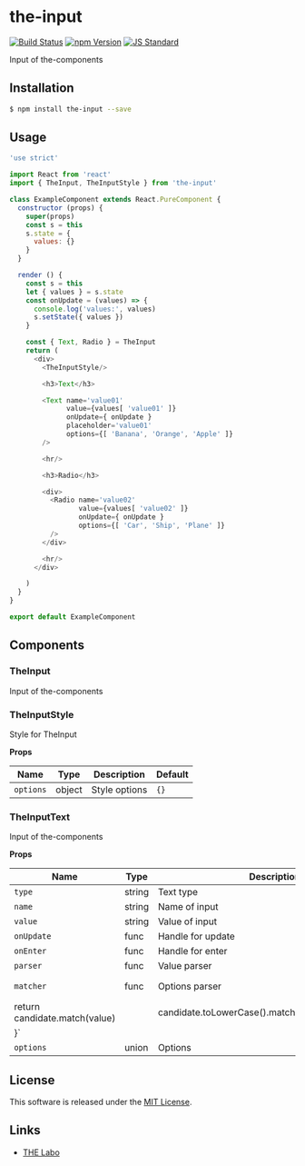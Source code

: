 the-input
==========

<!---
This file is generated by ape-tmpl. Do not update manually.
--->

<!-- Badge Start -->
<a name="badges"></a>

[![Build Status][bd_travis_shield_url]][bd_travis_url]
[![npm Version][bd_npm_shield_url]][bd_npm_url]
[![JS Standard][bd_standard_shield_url]][bd_standard_url]

[bd_repo_url]: https://github.com/the-labo/the-input
[bd_travis_url]: http://travis-ci.org/the-labo/the-input
[bd_travis_shield_url]: http://img.shields.io/travis/the-labo/the-input.svg?style=flat
[bd_travis_com_url]: http://travis-ci.com/the-labo/the-input
[bd_travis_com_shield_url]: https://api.travis-ci.com/the-labo/the-input.svg?token=
[bd_license_url]: https://github.com/the-labo/the-input/blob/master/LICENSE
[bd_codeclimate_url]: http://codeclimate.com/github/the-labo/the-input
[bd_codeclimate_shield_url]: http://img.shields.io/codeclimate/github/the-labo/the-input.svg?style=flat
[bd_codeclimate_coverage_shield_url]: http://img.shields.io/codeclimate/coverage/github/the-labo/the-input.svg?style=flat
[bd_gemnasium_url]: https://gemnasium.com/the-labo/the-input
[bd_gemnasium_shield_url]: https://gemnasium.com/the-labo/the-input.svg
[bd_npm_url]: http://www.npmjs.org/package/the-input
[bd_npm_shield_url]: http://img.shields.io/npm/v/the-input.svg?style=flat
[bd_standard_url]: http://standardjs.com/
[bd_standard_shield_url]: https://img.shields.io/badge/code%20style-standard-brightgreen.svg

<!-- Badge End -->


<!-- Description Start -->
<a name="description"></a>

Input of the-components

<!-- Description End -->


<!-- Overview Start -->
<a name="overview"></a>



<!-- Overview End -->


<!-- Sections Start -->
<a name="sections"></a>

<!-- Section from "doc/guides/01.Installation.md.hbs" Start -->

<a name="section-doc-guides-01-installation-md"></a>

Installation
-----

```bash
$ npm install the-input --save
```


<!-- Section from "doc/guides/01.Installation.md.hbs" End -->

<!-- Section from "doc/guides/02.Usage.md.hbs" Start -->

<a name="section-doc-guides-02-usage-md"></a>

Usage
---------

```javascript
'use strict'

import React from 'react'
import { TheInput, TheInputStyle } from 'the-input'

class ExampleComponent extends React.PureComponent {
  constructor (props) {
    super(props)
    const s = this
    s.state = {
      values: {}
    }
  }

  render () {
    const s = this
    let { values } = s.state
    const onUpdate = (values) => {
      console.log('values:', values)
      s.setState({ values })
    }

    const { Text, Radio } = TheInput
    return (
      <div>
        <TheInputStyle/>

        <h3>Text</h3>

        <Text name='value01'
              value={values[ 'value01' ]}
              onUpdate={ onUpdate }
              placeholder='value01'
              options={[ 'Banana', 'Orange', 'Apple' ]}
        />

        <hr/>

        <h3>Radio</h3>

        <div>
          <Radio name='value02'
                 value={values[ 'value02' ]}
                 onUpdate={ onUpdate }
                 options={[ 'Car', 'Ship', 'Plane' ]}
          />
        </div>

        <hr/>
      </div>

    )
  }
}

export default ExampleComponent

```


<!-- Section from "doc/guides/02.Usage.md.hbs" End -->

<!-- Section from "doc/guides/03.Components.md.hbs" Start -->

<a name="section-doc-guides-03-components-md"></a>

Components
-----------

### TheInput

Input of the-components


### TheInputStyle

Style for TheInput

**Props**

| Name | Type | Description | Default |
| --- | --- | ---- | ---- |
| `options` | object  | Style options | `{}` |

### TheInputText

Input of the-components

**Props**

| Name | Type | Description | Default |
| --- | --- | ---- | ---- |
| `type` | string  | Text type | `'text'` |
| `name` | string  | Name of input | `` |
| `value` | string  | Value of input | `''` |
| `onUpdate` | func  | Handle for update | `` |
| `onEnter` | func  | Handle for enter | `null` |
| `parser` | func  | Value parser | `String` |
| `matcher` | func  | Options parser | `(candidate, value) => {
  return candidate.match(value) || candidate.toLowerCase().match(value.toLowerCase())
}` |
| `options` | union  | Options | `{}` |



<!-- Section from "doc/guides/03.Components.md.hbs" End -->


<!-- Sections Start -->


<!-- LICENSE Start -->
<a name="license"></a>

License
-------
This software is released under the [MIT License](https://github.com/the-labo/the-input/blob/master/LICENSE).

<!-- LICENSE End -->


<!-- Links Start -->
<a name="links"></a>

Links
------

+ [THE Labo][t_h_e_labo_url]

[t_h_e_labo_url]: https://github.com/the-labo

<!-- Links End -->
